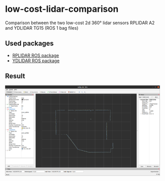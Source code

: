 # low-cost-lidar-comparison
Comparison between the two low-cost 2d 360° lidar sensors RPLIDAR A2 and YDLIDAR TG15 (ROS 1 bag files)

## Used packages
* [RPLIDAR ROS package](https://github.com/Slamtec/rplidar_ros)
* [YDLIDAR ROS package](https://github.com/YDLIDAR/ydlidar_ros)

## Result
![result_rviz](resources/lidar_comparison_rviz.png)
